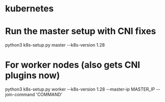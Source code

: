 # kubernetes

# Run the master setup with CNI fixes
python3 k8s-setup.py master --k8s-version 1.28

# For worker nodes (also gets CNI plugins now)
python3 k8s-setup.py worker --k8s-version 1.28 --master-ip MASTER_IP --join-command 'COMMAND'
